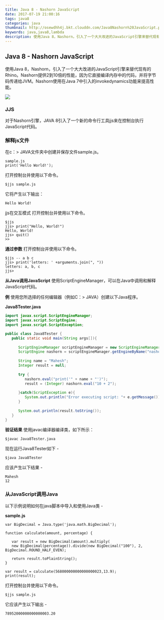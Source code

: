 ```yaml
---
title: Java 8 - Nashorn JavaScript
date: 2017-07-19 21:00:16
tags: java8
categories: java
thumbnail: http://osewdhh4j.bkt.clouddn.com/Java8Nashorn%20JavaScript.png
keywords: java,java8,lambda
description: 使用Java 8，Nashorn，引入了一个大大改进的JavaScript引擎来替代现有的Rhino。Nashorn提供2到10倍的性能，因为它直接编译内存中的代码，并将字节码传递给JVM。Nashorn使用在Java 7中引入的invokedynamics功能来提高性能。
---
```


## Java 8 - Nashorn JavaScript

使用Java 8，Nashorn，引入了一个大大改进的JavaScript引擎来替代现有的Rhino。Nashorn提供2到10倍的性能，因为它直接编译内存中的代码，并将字节码传递给JVM。Nashorn使用在Java 7中引入的invokedynamics功能来提高性能。

![](http://osewdhh4j.bkt.clouddn.com/Java8Nashorn%20JavaScript.png)

### JJS
对于Nashorn引擎，JAVA 8引入了一个新的命令行工具jjs来在控制台执行JavaScript代码。

### 解释js文件
在c：\> JAVA文件夹中创建并保存文件sample.js。

    sample.js
    print('Hello World!');

打开控制台并使用以下命令。

    $jjs sample.js

它将产生以下输出：

    Hello World!

jjs在交互模式
打开控制台并使用以下命令。

    $jjs
    jjs> print("Hello, World!")
    Hello, World!
    jjs> quit()
    >>

**通过参数**
打开控制台并使用以下命令。

    $jjs -- a b c
    jjs> print('letters: ' +arguments.join(", "))
    letters: a, b, c
    jjs>

**从Java调用JavaScript**
使用ScriptEngineManager，可以在Java中调用和解释JavaScript代码。

**例**
使用您所选择的任何编辑器（例如C：\> JAVA）创建以下Java程序。

**Java8Tester.java**
```java
import javax.script.ScriptEngineManager;
import javax.script.ScriptEngine;
import javax.script.ScriptException;

public class Java8Tester {
   public static void main(String args[]){
   
      ScriptEngineManager scriptEngineManager = new ScriptEngineManager();
      ScriptEngine nashorn = scriptEngineManager.getEngineByName("nashorn");
		
      String name = "Mahesh";
      Integer result = null;
      
      try {
         nashorn.eval("print('" + name + "')");
         result = (Integer) nashorn.eval("10 + 2");
         
      }catch(ScriptException e){
         System.out.println("Error executing script: "+ e.getMessage());
      }
      
      System.out.println(result.toString());
   }
}
```
**验证结果**
使用javac编译器编译类，如下所示：

    $javac Java8Tester.java

现在运行Java8Tester如下 -

    $java Java8Tester

应该产生以下结果 -

    Mahesh
    12

### 从JavaScript调用Java
以下示例说明如何在java脚本中导入和使用Java类 -

**sample.js**
```
var BigDecimal = Java.type('java.math.BigDecimal');

function calculate(amount, percentage) {

   var result = new BigDecimal(amount).multiply(
   new BigDecimal(percentage)).divide(new BigDecimal("100"), 2, BigDecimal.ROUND_HALF_EVEN);
   
   return result.toPlainString();
}

var result = calculate(568000000000000000023,13.9);
print(result);
```
打开控制台并使用以下命令。

    $jjs sample.js

它应该产生以下输出 -

    78952000000000000003.20



